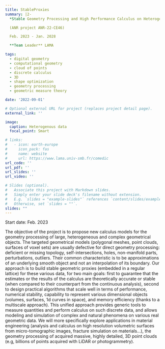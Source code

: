 ```yaml
---
title: StableProxies
summary: |2-
  *Stable Geometry Processing and High Performance Calculus on Heterogeneous Geometrical Data*

  (ANR project ANR-22-CE46)

  Feb. 2023 - Jan. 2028

  **Team Leader** LAMA

tags:
  - digital geometry
  - computational geometry
  - cloud of points
  - discrete calculus
  - 3D
  - shape optimization
  - geometry processing
  - geometric measure theory

date: '2022-09-01'

# Optional external URL for project (replaces project detail page).
external_link: ''

image:
  caption: Heterogenous data
  focal_point: Smart

# links:
#   - icon: earth-europe
#     icon_pack: fas
#     name: website
#     url: https://www.lama.univ-smb.fr/comedic
url_code: ''
url_pdf: ''
url_slides: ''
url_video: ''

# Slides (optional).
#   Associate this project with Markdown slides.
#   Simply enter your slide deck's filename without extension.
#   E.g. `slides = "example-slides"` references `content/slides/example-slides.md`.
#   Otherwise, set `slides = ""`.
slides: ""
---
```


Start date: Feb. 2023

The objective of the project is to propose new calculus models for the
geometry processing of large, heterogeneous and complex geometrical
objects. The targeted geometrical models (polygonal meshes, point
clouds, surfaces of voxel sets) are usually defective for direct
geometry processing: deficient or missing topology,
self-intersections, holes, non-manifold parts, perturbations,
outliers. Their common characteristic is to be approximations of an
underlying smooth object and not an interpolation of its boundary. Our
approach is to build stable geometric proxies (embedded in a regular
lattice) for these various data, for two main goals: first to
guarantee that the estimates or the results of the calculus are
theoretically accurate or stable (when compared to their counterpart
from the continuous analysis), second to design practical algorithms
that scale well in terms of performance, numerical stability,
capability to represent various dimensional objects (volumes,
surfaces, 1d curves in space), and memory efficiency (thanks to a
multiscale approach). This unified approach provides generic tools to
measure quantities and perform calculus on such discrete data, and
allows modeling and simulation of complex and natural phenomena on
various real geometric data. We will more specifically explore
applications in material engineering (analysis and calculus on high
resolution volumetric surfaces from micro-tomographic images, fracture
simulation on materials...), the geometry processing of acquired
massive, highly detailed, 3D point clouds (e.g, billions of points
acquired with LiDAR or photogrammetry).
